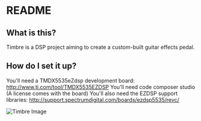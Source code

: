 # README #

## What is this? ##
Timbre is a DSP project aiming to create a custom-built guitar effects pedal. 


## How do I set it up? ##
You'll need a TMDX5535eZdsp development board: http://www.ti.com/tool/TMDX5535EZDSP
You'll need code composer studio (A license comes with the board)
You'll also need the EZDSP support libraries: http://support.spectrumdigital.com/boards/ezdsp5535/revc/


![Timbre Image](https://raw.githubusercontent.com/aaronhourie/syntheremin/master/timbre.JPG)